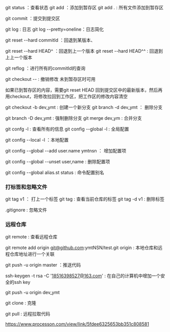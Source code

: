 git status ：查看状态
git add ：添加到暂存区
git add . : 所有文件添加到暂存区

git commit ：提交到提交区

git log : 日志
git log --pretty=oneline：日志简化

git reset --hard commitId ：回退到某版本、

git reset --hard HEAD^ ：回退到上一个版本
git reset --hard HEAD^^ : 回退到上上一个版本

git reflog ：进行所有的commitId的查询

git checkout -- <filename> : 撤销修改  未到暂存区时可用

 如果已到暂存区的内容，需要git reset HEAD <filename> 回到提交区中的最新版本，然后再用checkout，将修改拉回到工作区，把工作区的修改内容清空

git checkout -b dev_ymt : 创建一个新分支
git branch -d dev_ymt ： 删除分支

git branch -D dev_ymt : 强制删除分支
git merge dev_ym : 合并分支

git confg -l : 查看所有的信息
git config --global -l : 全局配置

git config --local -l ：本地配置

git config --global --add user.name ymtnsn ： 增加配置项

git config --global --unset user,name :  删除配置项

git config --global alias.st status : 命令配置别名

### 打标签和忽略文件

git tag v1 ： 打上一个标签
git tag : 查看当前仓库的标签
git tag -d v1 : 删除标签

.gitignore : 忽略文件



### 远程仓库

git remote : 查看远程仓库

git remote add origin git@github.com:ymtNSN/test.git
origin : 本地仓库和远程仓库地址进行一个关联

git push -u origin master ：推送代码

ssh-keygen -t rsa -C '18516398527@163.com' : 在自己的计算机中增加一个安全的ssh key

git push -u origin dev_ymt 

git clone : 克隆

git pull : 远程拉取代码

https://www.processon.com/view/link/5fdee6325653bb351c808581